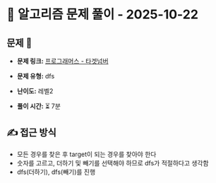 # 📝 알고리즘 문제 풀이 - 2025-10-22

## 문제 📖

- **문제 링크:** [프로그래머스 - 타겟넘버](https://school.programmers.co.kr/learn/courses/30/lessons/43165)

- **문제 유형:** dfs

- **난이도:** 레벨2

- **풀이 시간:** ⏳ 7분

## ✍ 접근 방식

- 모든 경우를 찾은 후 target이 되는 경우를 찾아야 한다
- 숫자를 고르고, 더하기 및 빼기를 선택해야 하므로 dfs가 적절하다고 생각함
- dfs(더하기), dfs(빼기)를 진행
